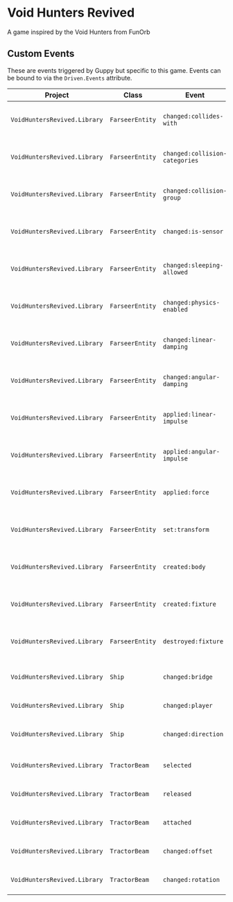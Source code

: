 # Void Hunters Revived
A game inspired by the Void Hunters from FunOrb

## Custom Events
These are events triggered by Guppy but specific to this game. Events can be bound to via the `Driven.Events` attribute.

| Project | Class | Event | Arg | Description |
| ------- | ----- | ----- | --- | ----------- |
| `VoidHuntersRevived.Library` | `FarseerEntity` | `changed:collides-with` | `Category` | Invoked after the FarseerEntity's CollidesWith attribute is changed. |
| `VoidHuntersRevived.Library` | `FarseerEntity` | `changed:collision-categories` | `Category` | Invoked after the FarseerEntity's CollisionCategories attribute is changed. |
| `VoidHuntersRevived.Library` | `FarseerEntity` | `changed:collision-group` | `Int16` | Invoked after the FarseerEntity's CollisionGroup attribute is changed. |
| `VoidHuntersRevived.Library` | `FarseerEntity` | `changed:is-sensor` | `Boolean` | Invoked after the FarseerEntity's IsSensor attribute is changed. |
| `VoidHuntersRevived.Library` | `FarseerEntity` | `changed:sleeping-allowed` | `Boolean` | Invoked after the FarseerEntity's SleepingAllowed attribute is changed. |
| `VoidHuntersRevived.Library` | `FarseerEntity` | `changed:physics-enabled` | `Boolean` | Invoked after the FarseerEntity's PhysicsEnabled attribute is changed. |
| `VoidHuntersRevived.Library` | `FarseerEntity` | `changed:linear-damping` | `Single` | Invoked after the FarseerEntity's LinearDamping attribute is changed. |
| `VoidHuntersRevived.Library` | `FarseerEntity` | `changed:angular-damping` | `Single` | Invoked after the FarseerEntity's AngularDamping attribute is changed. |
| `VoidHuntersRevived.Library` | `FarseerEntity` | `applied:linear-impulse` | `Vector2` | Invoked after the FarseerEntity's ApplyLinearImpulse method is called. |
| `VoidHuntersRevived.Library` | `FarseerEntity` | `applied:angular-impulse` | `Single` | Invoked after the FarseerEntity's ApplyAngularImpulse method is called. |
| `VoidHuntersRevived.Library` | `FarseerEntity` | `applied:force` | `ForceEventArgs` | Invoked after the FarseerEntity's ApplyForce method is called. |
| `VoidHuntersRevived.Library` | `FarseerEntity` | `set:transform` | `Body` | Invoked after the FarseerEntity's SetTransform method is called. |
| `VoidHuntersRevived.Library` | `FarseerEntity` | `created:body` | `Body` | Invoked after the FarseerEntity's CreateBody method is called. |
| `VoidHuntersRevived.Library` | `FarseerEntity` | `created:fixture` | `Fixture` | Invoked after the FarseerEntity's CreateFixture method is called. |
| `VoidHuntersRevived.Library` | `FarseerEntity` | `destroyed:fixture` | `Fixture` | Invoked after the FarseerEntity's DestroyFixture method is called. |
| | | | |
| `VoidHuntersRevived.Library` | `Ship` | `changed:bridge` | `ShipPart` | Invoked after the Ship's Bridge is changed. |
| `VoidHuntersRevived.Library` | `Ship` | `changed:player` | `Player` | Invoked after the Ship's Player is changed. |
| `VoidHuntersRevived.Library` | `Ship` | `changed:direction` | `Direction` | Invoked after one of the Ship's directions is changed. |
| | | | |
| `VoidHuntersRevived.Library` | `TractorBeam` | `selected` | `ShipPart` | Invoked after the Ship's Bridge is changed. |
| `VoidHuntersRevived.Library` | `TractorBeam` | `released` | `ShipPart` | Invoked after the Ship's Player is changed. |
| `VoidHuntersRevived.Library` | `TractorBeam` | `attached` | `ShipPart` | Invoked after one of the Ship's directions is changed. |
| `VoidHuntersRevived.Library` | `TractorBeam` | `changed:offset` | `Vector2` | Invoked after one of the Ship's directions is changed. |
| `VoidHuntersRevived.Library` | `TractorBeam` | `changed:rotation` | `Single` | Invoked after one of the Ship's directions is changed. |